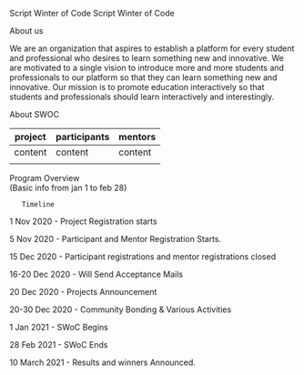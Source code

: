 Script Winter of Code
    Script Winter of Code

About us 

We are an organization that aspires to establish a platform for every student and professional who desires to learn something new and innovative. We are motivated to a single vision to introduce more and more students and professionals to our platform so that they can learn something new and innovative. Our mission is to promote education interactively so that students and professionals should learn interactively and interestingly.


About SWOC 


| project 	| participants  	|  mentors	|
|-	|-	|-	|
|  content	|  content	|  content	|
|  	|  	|  	|



Program Overview  
(Basic info from jan 1 to feb 28)




       Timeline 

1 Nov 2020 -     Project Registration starts

5 Nov 2020 -    Participant and Mentor Registration Starts.

15 Dec 2020 -  Participant registrations and mentor registrations closed
 
16-20 Dec 2020 - Will Send Acceptance Mails

20 Dec 2020  -  Projects Announcement

20-30 Dec  2020 - Community Bonding &  Various Activities

1 Jan 2021 - SWoC Begins

28 Feb 2021 -  SWoC Ends

10 March 2021 - Results and winners Announced.


